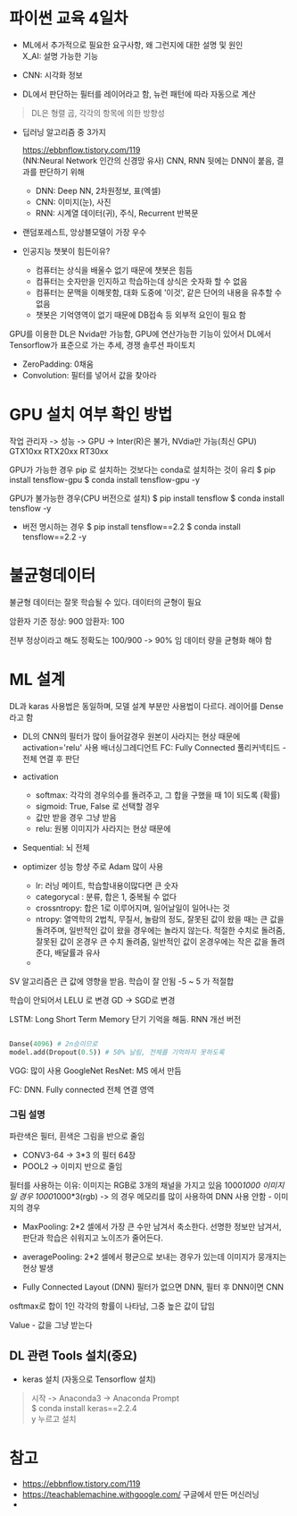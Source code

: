 # 파이썬 교육 4일차

* ML에서 추가적으로 필요한 요구사항, 왜 그런지에 대한 설명 및 원인  
  X_AI: 설명 가능한 기능


* CNN: 시각화 정보
* DL에서 판단하는 필터를 레이어라고 함, 뉴런 패턴에 따라 자동으로 계산
> DL은 형렬 곱, 각각의 항목에 의한 방향성

* 딥러닝 알고리즘 중 3가지
  
   https://ebbnflow.tistory.com/119  
   (NN:Neural Network 인간의 신경망 유사)
   CNN, RNN 뒷에는 DNN이 붙음, 결과를 판단하기 위해
  * DNN: Deep NN, 2차원정보, 표(엑셀) 
  * CNN: 이미지(눈), 사진
  * RNN: 시계열 데이터(귀), 주식, Recurrent 반복문


* 랜덤포레스트, 앙상블모델이 가장 우수

* 인공지능 챗봇이 힘든이유?

  * 컴퓨터는 상식을 배울수 없기 때문에 챗봇은 힘듬
  * 컴퓨터는 숫자만을 인지하고 학습하는데 상식은 숫자화 할 수 없음
  * 컴퓨터는 문맥을 이해못함, 대화 도중에 '이것', 같은 단어의 내용을 유추할 수 없음
  * 챗봇은 기억영역이 없기 때문에 DB접속 등 외부적 요인이 필요 함


GPU를 이용한 DL은 Nvida만 가능함, GPU에 연산가능한 기능이 있어서
DL에서 Tensorflow가 표준으로 가는 추세, 경쟁 솔루션 파이토치

* ZeroPadding: 0채움
* Convolution: 필터를 넣어서 값을 찾아라

# GPU 설치 여부 확인 방법

작업 관리자 -> 성능 -> GPU -> Inter(R)은 불가, NVdia만 가능(최신 GPU)
GTX10xx
RTX20xx 
RT30xx

GPU가 가능한 경우 pip 로 설치하는 것보다는 conda로 설치하는 것이 유리
$ pip install tensflow-gpu
$ conda install tensflow-gpu -y 

GPU가 불가능한 경우(CPU 버전으로 설치)
$ pip install tensflow
$ conda install tensflow -y 

* 버전 명시하는 경우
$ pip install tensflow==2.2
$ conda install tensflow==2.2 -y 


# 불균형데이터

불균형 데이터는 잘못 학습될 수 있다. 데이터의 균형이 필요

암환자 기준
정상: 900
암환자: 100

전부 정상이라고 해도 정확도는 100/900 -> 90% 임
데이터 량을 균형화 해야 함


# ML 설계

DL과 karas 사용법은 동일하며, 모델 설계 부분만 사용법이 다르다.
레이어를 Dense라고 함

* DL의 CNN의 필터가 많이 들어갈경우 원본이 사라지는 현상 때문에 activation='relu' 사용
  배너싱그레디언트
  FC: Fully Connected 풀리커넥티드 - 전체 연결 후 판단 

* activation
  * softmax: 각각의 경우의수를 돌려주고, 그 합을 구했을 때 1이 되도록 (확률)
  * sigmoid: True, False 로 선택할 경우
  * 값만 받을 경우 그냥 받음
  * relu: 원봉 이미지가 사라지는 현상 때문에

* Sequential: 뇌 전체 
* optimizer 성능 항샹 주로 Adam 많이 사용
  * lr: 러닝 메이트, 학습할내용이많다면 큰 숫자
  * categorycal : 분류, 합은 1, 중복될 수 없다
  * crossntropy: 합은 1로 이루어지며, 일어날일이 일어나는 것
  * ntropy: 열역학의 2법칙, 무질서, 놀람의 정도, 잘못된 값이 왔을 때는 큰 값을 돌려주며, 일반적인 값이 왔을 경우에는 놀라지 않는다. 적절한 수치로 돌려줌, 잘못된 값이 온경우 큰 수치 돌려줌, 일반적인 값이 온경우에는 작은 값을 돌려준댜, 배달률과 유사
  * 


SV 알고리즘은 큰 값에 영향을 받음. 학습이 잘 안됨 -5 ~ 5 가 적절합

학습이 안되어서 LELU 로 변경
GD -> SGD로 변경

LSTM: Long Short Term Memory 단기 기억을 해둠. RNN 개선 버전

```python

Danse(4096) # 2n승이므로
model.add(Dropout(0.5)) # 50% 날림, 전체를 기억하지 못하도록
```


VGG: 많이 사용
GoogleNet
ResNet: MS 에서 만듬

FC: DNN. Fully connected 전체 연결 영역

### 그림 설명

파란색은 필터, 흰색은 그림을 반으로 줄임

* CONV3-64 -> 3*3 의 필터 64장 
* POOL2 -> 이미지 반으로 줄임 


필터를 사용하는 이유: 
이미지는 RGB로 3개의 채널을 가지고 있음
1000*1000 이미지일 경우 
1000*1000*3(rgb) -> 의 경우 메모리를 많이 사용하여 DNN 사용 안함 - 이미지의 경우

* MaxPooling: 2*2 셀에서 가장 큰 수만 남겨서 축소한다. 선명한 정보만 남겨서, 판단과 학습은 쉬워지고 노이즈가 줄어든다.
* averagePooling: 2*2 셀에서 평균으로 보내는 경우가 있는데 이미지가 뭉개지는 현상 발생

* Fully Connected Layout (DNN)
필터가 없으면 DNN, 필터 후 DNN이면 CNN

osftmax로 합이 1인 각각의 항률이 나타남, 그중 높은 값이 답임

Value - 값을 그냥 받는다


## DL 관련 Tools 설치(중요)

* keras 설치 (자동으로 Tensorflow 설치)

>  시작 -> Anaconda3 -> Anaconda Prompt   
>  $ conda install keras==2.2.4   
>  y 누르고 설치  


# 참고
* https://ebbnflow.tistory.com/119
* https://teachablemachine.withgoogle.com/ 구글에서 만든 머신러닝 
* 